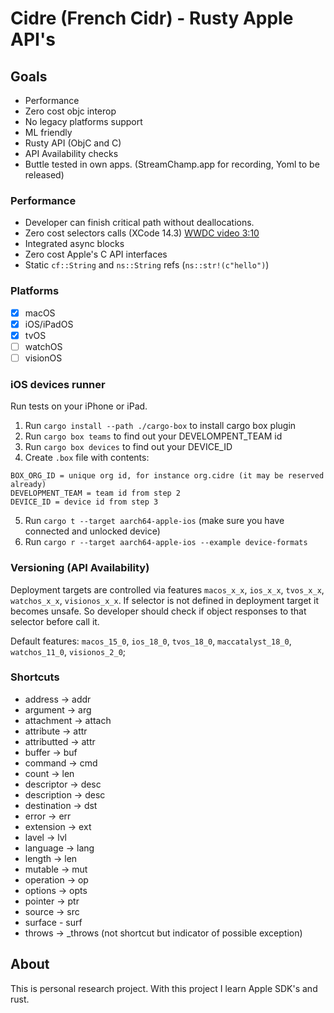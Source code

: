 # Cidre (French Cidr) - Rusty Apple API's

## Goals

- Performance 
- Zero cost objc interop
- No legacy platforms support
- ML friendly
- Rusty API (ObjC and C) 
- API Availability checks
- Buttle tested in own apps. (StreamChamp.app for recording, Yoml to be released)

### Performance 

- Developer can finish critical path without deallocations.
- Zero cost selectors calls (XCode 14.3) [WWDC video 3:10](https://developer.apple.com/videos/play/wwdc2022/110363/)
- Integrated async blocks
- Zero cost Apple's C API interfaces
- Static `cf::String` and `ns::String` refs (`ns::str!(c"hello")`) 

### Platforms

- [x] macOS
- [x] iOS/iPadOS
- [x] tvOS
- [ ] watchOS
- [ ] visionOS

### iOS devices runner

Run tests on your iPhone or iPad.

1. Run `cargo install --path ./cargo-box` to install cargo box plugin
2. Run `cargo box teams` to find out your DEVELOMPENT_TEAM id
3. Run `cargo box devices` to find out your DEVICE_ID
4. Create `.box` file with contents:
```
BOX_ORG_ID = unique org id, for instance org.cidre (it may be reserved already)
DEVELOPMENT_TEAM = team id from step 2
DEVICE_ID = device id from step 3
```
5. Run `cargo t --target aarch64-apple-ios` (make sure you have connected and unlocked device)
6. Run `cargo r --target aarch64-apple-ios --example device-formats`

### Versioning (API Availability)

Deployment targets are controlled via features `macos_x_x`, `ios_x_x`, `tvos_x_x`, `watchos_x_x`, `visionos_x_x`.
If selector is not defined in deployment target it becomes unsafe. So developer
should check if object responses to that selector before call it.

Default features: `macos_15_0`, `ios_18_0`, `tvos_18_0`, `maccatalyst_18_0`, `watchos_11_0`, `visionos_2_0`;

### Shortcuts

- address -> addr
- argument -> arg
- attachment -> attach
- attribute -> attr
- attributted -> attr
- buffer -> buf
- command -> cmd
- count -> len
- descriptor -> desc
- description -> desc
- destination -> dst
- error -> err
- extension -> ext
- lavel -> lvl
- language -> lang
- length -> len
- mutable -> mut
- operation -> op
- options -> opts
- pointer -> ptr
- source -> src
- surface - surf
- throws -> _throws (not shortcut but indicator of possible exception)

## About

This is personal research project. With this project I learn Apple SDK's and rust.

